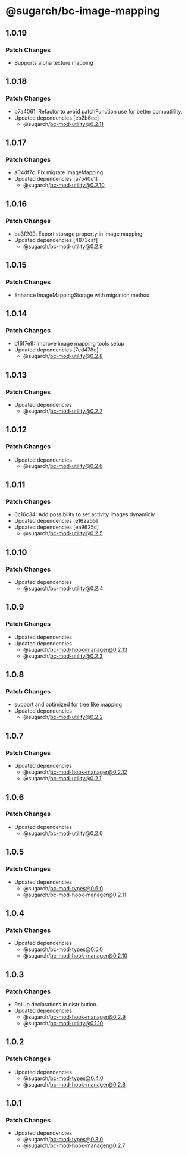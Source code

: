 # @sugarch/bc-image-mapping

## 1.0.19

### Patch Changes

-   Supports alpha texture mapping

## 1.0.18

### Patch Changes

-   b7a4061: Refactor to avoid patchFunction use for better compatililty.
-   Updated dependencies [eb2b6ee]
    -   @sugarch/bc-mod-utility@0.2.11

## 1.0.17

### Patch Changes

-   a04df7c: Fix migrate imageMapping
-   Updated dependencies [a7540c1]
    -   @sugarch/bc-mod-utility@0.2.10

## 1.0.16

### Patch Changes

-   ba3f209: Export storage property in image mapping
-   Updated dependencies [4873caf]
    -   @sugarch/bc-mod-utility@0.2.9

## 1.0.15

### Patch Changes

-   Enhance ImageMappingStorage with migration method

## 1.0.14

### Patch Changes

-   c16f7e9: Improve image mapping tools setup
-   Updated dependencies [7ed478e]
    -   @sugarch/bc-mod-utility@0.2.8

## 1.0.13

### Patch Changes

-   Updated dependencies
    -   @sugarch/bc-mod-utility@0.2.7

## 1.0.12

### Patch Changes

-   Updated dependencies
    -   @sugarch/bc-mod-utility@0.2.6

## 1.0.11

### Patch Changes

-   6c16c34: Add possibility to set activity images dynamicly
-   Updated dependencies [e162255]
-   Updated dependencies [ea9625c]
    -   @sugarch/bc-mod-utility@0.2.5

## 1.0.10

### Patch Changes

-   Updated dependencies
    -   @sugarch/bc-mod-utility@0.2.4

## 1.0.9

### Patch Changes

-   Updated dependencies
-   Updated dependencies
    -   @sugarch/bc-mod-hook-manager@0.2.13
    -   @sugarch/bc-mod-utility@0.2.3

## 1.0.8

### Patch Changes

-   support and optimized for tree like mapping
-   Updated dependencies
    -   @sugarch/bc-mod-utility@0.2.2

## 1.0.7

### Patch Changes

-   Updated dependencies
    -   @sugarch/bc-mod-hook-manager@0.2.12
    -   @sugarch/bc-mod-utility@0.2.1

## 1.0.6

### Patch Changes

-   Updated dependencies
    -   @sugarch/bc-mod-utility@0.2.0

## 1.0.5

### Patch Changes

-   Updated dependencies
    -   @sugarch/bc-mod-types@0.6.0
    -   @sugarch/bc-mod-hook-manager@0.2.11

## 1.0.4

### Patch Changes

-   Updated dependencies
    -   @sugarch/bc-mod-types@0.5.0
    -   @sugarch/bc-mod-hook-manager@0.2.10

## 1.0.3

### Patch Changes

-   Rollup declarations in distribution.
-   Updated dependencies
    -   @sugarch/bc-mod-hook-manager@0.2.9
    -   @sugarch/bc-mod-utility@0.1.10

## 1.0.2

### Patch Changes

-   Updated dependencies
    -   @sugarch/bc-mod-types@0.4.0
    -   @sugarch/bc-mod-hook-manager@0.2.8

## 1.0.1

### Patch Changes

-   Updated dependencies
    -   @sugarch/bc-mod-types@0.3.0
    -   @sugarch/bc-mod-hook-manager@0.2.7
